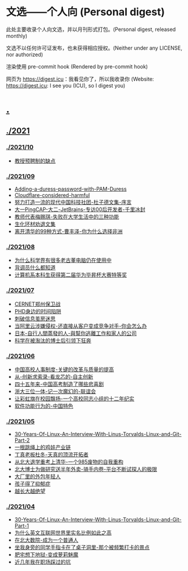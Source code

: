 # 文选——个人向 (Personal digest)

此处主要收录个人向文选，并以月刊形式打包。(Personal digest, released monthly)

文选不以任何许可证发布，也未获得相应授权。(Neither under any LICENSE, nor authorized)

渲染使用 pre-commit hook (Rendered by pre-commit hook)

网页为 <https://digest.icu>：我看见你了，所以我收录你 (Website: <https://digest.icu>: I see you (ICU), so I digest you)

# [.](.)

## [./2021](./2021)

### [./2021/10](./2021/10)

* [教授预聘制的缺点](./2021/10/教授预聘制的缺点.md)

### [./2021/09](./2021/09)

* [Adding-a-duress-password-with-PAM-Duress](./2021/09/Adding-a-duress-password-with-PAM-Duress.md)
* [Cloudflare-considered-harmful](./2021/09/Cloudflare-considered-harmful.md)
* [努力打造一流的现代中国科技社团-杜子德文集-序言](./2021/09/努力打造一流的现代中国科技社团-杜子德文集-序言.md)
* [大一PingCAP-大二-JetBrains-专访00后开发者-千里冰封](./2021/09/大一PingCAP-大二-JetBrains-专访00后开发者-千里冰封.md)
* [教师代表梅赐琪-失败在大学生活中的三种功能](./2021/09/教师代表梅赐琪-失败在大学生活中的三种功能.md)
* [生化环材劝退文集](./2021/09/生化环材劝退文集.md)
* [离开清华的99种方式-曹丰泽-你为什么选择非洲](./2021/09/离开清华的99种方式-曹丰泽-你为什么选择非洲.md)

### [./2021/08](./2021/08)

* [为什么科学界有很多老古董电脑仍在使用中](./2021/08/为什么科学界有很多老古董电脑仍在使用中.md)
* [背调员什么都知道](./2021/08/背调员什么都知道.md)
* [计算机系本科生获得第二届华为毕昇杯大赛特等奖](./2021/08/计算机系本科生获得第二届华为毕昇杯大赛特等奖.md)

### [./2021/07](./2021/07)

* [CERNET郑州保卫战](./2021/07/CERNET郑州保卫战.md)
* [PHD身边的时间陷阱](./2021/07/PHD身边的时间陷阱.md)
* [刺破信息茧房迷思](./2021/07/刺破信息茧房迷思.md)
* [当阿里云涉嫌侵权-还直接从客户变成竞争对手-你会怎么办](./2021/07/当阿里云涉嫌侵权-还直接从客户变成竞争对手-你会怎么办.md)
* [日本-自行人間蒸發的人-與幫你逃離工作和家人的公司](./2021/07/日本-自行人間蒸發的人-與幫你逃離工作和家人的公司.md)
* [科学在被淘汰的博士后引领下狂奔](./2021/07/科学在被淘汰的博士后引领下狂奔.md)

### [./2021/06](./2021/06)

* [中国高校人事制度-关键的改革与质量的提高](./2021/06/中国高校人事制度-关键的改革与质量的提高.md)
* [从-创新求索录-看龙芯的-自主创新](./2021/06/从-创新求索录-看龙芯的-自主创新.md)
* [四十五年来-中国高考制造了哪些悲喜剧](./2021/06/四十五年来-中国高考制造了哪些悲喜剧.md)
* [浙大三位一体-记一次魔幻的-联谊会](./2021/06/浙大三位一体-记一次魔幻的-联谊会.md)
* [让彩虹旗在校园飘扬-一个高校同志小组的十二年纪实](./2021/06/让彩虹旗在校园飘扬-一个高校同志小组的十二年纪实.md)
* [软件功能行为的-中国特色](./2021/06/软件功能行为的-中国特色.md)

### [./2021/05](./2021/05)

* [30-Years-Of-Linux-An-Interview-With-Linus-Torvalds-Linux-and-Git-Part-2](./2021/05/30-Years-Of-Linux-An-Interview-With-Linus-Torvalds-Linux-and-Git-Part-2.md)
* [一根跳绳上的鸡娃产业链](./2021/05/一根跳绳上的鸡娃产业链.md)
* [丁真老板杜冬-天真的顶流开拓者](./2021/05/丁真老板杜冬-天真的顶流开拓者.md)
* [从北大退学重考上清华-一个985废物的自我重构](./2021/05/从北大退学重考上清华-一个985废物的自我重构.md)
* [北大博士为做研究送半年外卖-骑手内卷-平台不断试探人的极限](./2021/05/北大博士为做研究送半年外卖-骑手内卷-平台不断试探人的极限.md)
* [大厂里的外包年轻人](./2021/05/大厂里的外包年轻人.md)
* [孩子得了抑郁症](./2021/05/孩子得了抑郁症.md)
* [越长大越绝望](./2021/05/越长大越绝望.md)

### [./2021/04](./2021/04)

* [30-Years-Of-Linux-An-Interview-With-Linus-Torvalds-Linux-and-Git-Part-1](./2021/04/30-Years-Of-Linux-An-Interview-With-Linus-Torvalds-Linux-and-Git-Part-1.md)
* [为什么英文互联网世界里实名比例如此之高](./2021/04/为什么英文互联网世界里实名比例如此之高.md)
* [在北大数院-成为一个普通人](./2021/04/在北大数院-成为一个普通人.md)
* [坐我身旁的同学手指卡在了桌子洞里-那个被频繁打卡的景点](./2021/04/坐我身旁的同学手指卡在了桌子洞里-那个被频繁打卡的景点.md)
* [肥宅想下地狱-变成萝莉魅魔](./2021/04/肥宅想下地狱-变成萝莉魅魔.md)
* [近几年我在职场踩过的坑](./2021/04/近几年我在职场踩过的坑.md)

